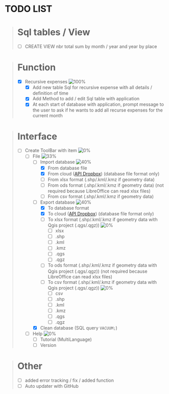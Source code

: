 # TODO LIST

> # Sql tables / View
> - [ ] CREATE VIEW nbr total sum by month / year and year by place

> # Function
> - [X] Recursive expenses ![100%](https://geps.dev/progress/100)<!-- [3/3] -->
>   - [X] Add new table Sql for recursive expense with all details / definition of time
>   - [X] Add Method to add / edit Sql table with application
>   - [X] At each start of database with application, prompt message to the user to ask if he wants to add all recurse expenses for the current month

> # Interface
>  - [ ] Create ToolBar with item ![0%](https://geps.dev/progress/0)<!-- [0/2] -->
>    - [ ] File ![33%](https://geps.dev/progress/33) <!-- [1/3] -->
>      - [ ] Import database ![40%](https://geps.dev/progress/40) <!-- [2/5] -->
>        - [X] From database file
>        - [X] From cloud ([API Dropbox](https://www.dropbox.com/developers/documentation/http/documentation)) (database file format only)
>        - [ ] From xlsx format (.shp/.kml/.kmz if geometry data)
>        - [ ] From ods format (.shp/.kml/.kmz if geometry data) (not required because LibreOffice can read xlsx files)
>        - [ ] From csv format (.shp/.kml/.kmz if geometry data)
>      - [ ] Export database ![40%](https://geps.dev/progress/40) <!-- [2/5] -->
>        - [X] To database format
>        - [X] To cloud ([API Dropbox](https://www.dropbox.com/developers/documentation/http/documentation)) (database file format only)
>        - [ ] To xlsx format (.shp/.kml/.kmz if geometry data with Qgis project (.qgs/.qgz)) ![0%](https://geps.dev/progress/0)<!-- [0/6] -->
>          - [ ] xlsx
>          - [ ] .shp
>          - [ ] .kml
>          - [ ] .kmz
>          - [ ] .qgs
>          - [ ] .qgz
>        - [ ] To ods format (.shp/.kml/.kmz if geometry data with Qgis project (.qgs/.qgz)) (not required because LibreOffice can read xlsx files)
>        - [ ] To csv format (.shp/.kml/.kmz if geometry data with Qgis project (.qgs/.qgz)) ![0%](https://geps.dev/progress/0)<!-- [0/6] -->
>          - [ ] csv
>          - [ ] .shp
>          - [ ] .kml
>          - [ ] .kmz
>          - [ ] .qgs
>          - [ ] .qgz
>      - [X] Clean database (SQL query `VACUUM;`)
>    - [ ] Help ![0%](https://geps.dev/progress/0) <!-- [0/2] -->
>      - [ ] Tutorial (MultiLanguage) 
>      - [ ] Version

> # Other
> - [ ] added error tracking / fix / added function
> - [ ] Auto updater with GitHub